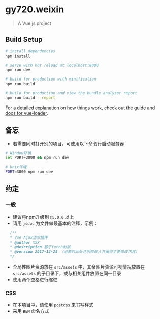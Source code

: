 # gy720.weixin

> A Vue.js project

## Build Setup

``` bash
# install dependencies
npm install

# serve with hot reload at localhost:8080
npm run dev

# build for production with minification
npm run build

# build for production and view the bundle analyzer report
npm run build --report
```

For a detailed explanation on how things work, check out the [guide](http://vuejs-templates.github.io/webpack/) and [docs for vue-loader](http://vuejs.github.io/vue-loader).

## 备忘

* 若需要同时打开别的项目，可使用以下命令行启动服务器
```bash
# Window环境
set PORT=3000 && npm run dev

# Unix环境
PORT=3000 npm run dev
```

## 约定

### 一般

* 建议将npm升级到 `@5.0.0` 以上
* 请用 `jsdoc` 为文件做最基本的注释，示例：
```js
  /**
  * Vue Ajax请求插件
  * @author XXX
  * @description 基于fetch封装
  * @version 2017-12-25 （必要时此处注明修改人并阐述主要修改内容）
  */
```
* 全局性图片资源放在 `src/assets` 中，其余图片资源可视情况放置在 `src/assets` 的子目录下，或与相关组件放置在同一目录
* 使用两个空格进行缩进

### CSS

* 在本项目中，请使用 `postcss` 来书写样式
* 采用 `BEM` 命名方式

